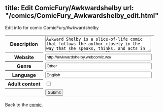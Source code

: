 title: Edit ComicFury/Awkwardshelby
url: "/comics/ComicFury_Awkwardshelby_edit.html"
---
Edit info for comic ComicFury/Awkwardshelby

<form name="comic" action="http://gaepostmail.appspot.com/comic/" method="post">
<table class="comicinfo">
<tr>
<th>Description</th><td><textarea name="description" cols="40" rows="3">Awkward Shelby is a slice-of-life comic that follows the author closely in the way that she speaks, thinks, and acts in certain situations as well as some journal-like comic strips of real-life occurences. Shelby started her webcomic, Awkward Shelby, in June of 2012 as a means of fulfilling time the summer after she graduated from high school. Since then, she has gained thousands of followers from 12 different countries and has received a 4.91 (148 votes) on Comicfury. The webcomic in its run so far, already has over 200 strips and is currently featured as a weekly comic in The Santa Fe University of Art and Design's oncampus magazine, The Jackalope. *NEW* Awkward Shelby now updates everyday except Sundays at 10AM (unless otherwise stated) Visit the online store: http://skreened.com/awkwardshelby</textarea></td>
</tr>
<tr>
<th>Website</th><td><input type="text" name="url" value="http://awkwardshelby.webcomic.ws/" size="40"/></td>
</tr>
<tr>
<th>Genre</th><td><input type="text" name="genre" value="Other" size="40"/></td>
</tr>
<tr>
<th>Language</th><td><input type="text" name="language" value="English" size="40"/></td>
</tr>
<tr>
<th>Adult content</th><td><input type="checkbox" name="adult" value="adult" /></td>
</tr>
<tr>
<th></th><td>
<input type="hidden" name="comic" value="ComicFury_Awkwardshelby" />
<input type="submit" name="submit" value="Submit" />
</td>
</tr>
</table>
</form>

Back to the [comic](ComicFury_Awkwardshelby.html).
